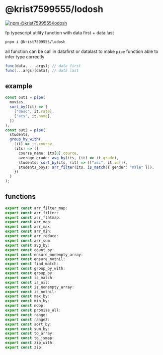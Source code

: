# @krist7599555/lodosh

[![npm @krist7599555/lodosh](https://img.shields.io/npm/v/@krist7599555/lodosh)](https://www.npmjs.com/package/@krist7599555/lodosh)

fp typescript utility function with data first + data last

```bash
pnpm i @krist7599555/lodosh
```

all function can be call in datafirst or datalast to make `pipe` function able to infer type correctly

```typescript
func(data, ...args); // data first
func(...args)(data); // data last
```

## example

```typescript
const out1 = pipe(
  movies,
  sort_by((it) => [
    ["desc", it.rate],
    ["acs", it.name],
  ])
);
const out2 = pipe(
  students,
  group_by_with(
    (it) => it.course,
    (its) => ({
      course_name: its[0].cource,
      average_grade: avg_by(its, (it) => it.grade),
      students: sort_by(its, (it) => [["asc", it.id]]),
      students_boys: arr_filter(its, is_match({ gender: "male" })),
    })
  )
);
```

## functions

```typescript
export const arr_filter_map:
export const arr_filter:
export const arr_flatmap:
export const arr_map:
export const arr_max:
export const arr_min:
export const arr_reduce:
export const arr_sum:
export const avg_by:
export const count_by:
export const ensure_nonempty_array:
export const ensure_notnil:
export const find_match:
export const group_by_with:
export const group_by:
export const is_match:
export const is_nil:
export const is_nonempty_array:
export const is_notnil:
export const max_by:
export const min_by:
export const noop:
export const promise_all:
export const range:
export const range2:
export const sort_by:
export const sum_by:
export const to_array:
export const to_jsmap:
export const zip_with:
export const zip:
```
